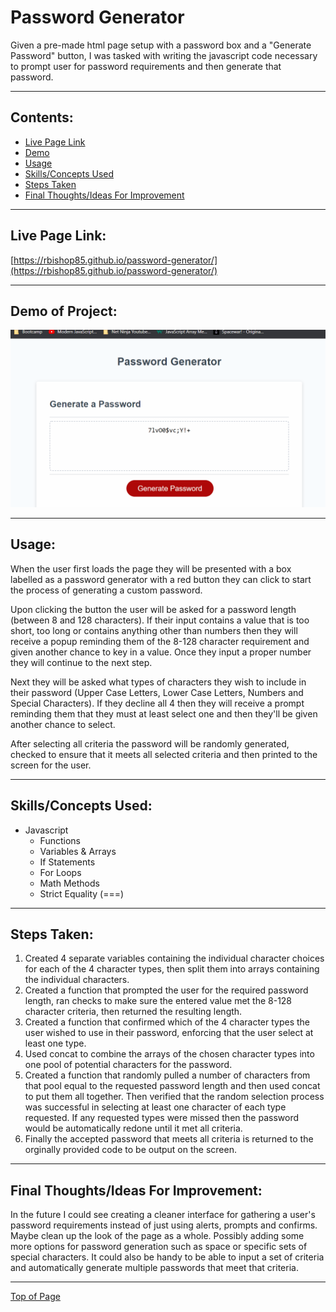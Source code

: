 # **Password Generator**

Given a pre-made html page setup with a password box and a "Generate Password" button, I was tasked with writing the javascript code necessary to prompt user for password requirements and then generate that password.

---

## Contents:
* [Live Page Link](#live-page-link)
* [Demo](#demo-of-project)
* [Usage](#usage)
* [Skills/Concepts Used](#skillsconcepts-used)
* [Steps Taken](#steps-taken)
* [Final Thoughts/Ideas For Improvement](#final-thoughtsideas-for-improvement)

---

## Live Page Link:

[https://rbishop85.github.io/password-generator/](https://rbishop85.github.io/password-generator/)

---

## Demo of Project:

![Animated gif of password generator.](./assets/images/passgendemo.gif)

---

## Usage:

When the user first loads the page they will be presented with a box labelled as a password generator with a red button they can click to start the process of generating a custom password.

Upon clicking the button the user will be asked for a password length (between 8 and 128 characters).  If their input contains a value that is too short, too long or contains anything other than numbers then they will receive a popup reminding them of the 8-128 character requirement and given another chance to key in a value.  Once they input a proper number they will continue to the next step.

Next they will be asked what types of characters they wish to include in their password (Upper Case Letters, Lower Case Letters, Numbers and Special Characters).  If they decline all 4 then they will receive a prompt reminding them that they must at least select one and then they'll be given another chance to select.

After selecting all criteria the password will be randomly generated, checked to ensure that it meets all selected criteria and then printed to the screen for the user.

---

## Skills/Concepts Used:
* Javascript
  - Functions
  - Variables & Arrays
  - If Statements
  - For Loops
  - Math Methods
  - Strict Equality (===)

---

## Steps Taken:
1. Created 4 separate variables containing the individual character choices for each of the 4 character types, then split them into arrays containing the individual characters.
2. Created a function that prompted the user for the required password length, ran checks to make sure the entered value met the 8-128 character criteria, then returned the resulting length.
3. Created a function that confirmed which of the 4 character types the user wished to use in their password, enforcing that the user select at least one type.
4. Used concat to combine the arrays of the chosen character types into one pool of potential characters for the password.
5. Created a function that randomly pulled a number of characters from that pool equal to the requested password length and then used concat to put them all together.  Then verified that the random selection process was successful in selecting at least one character of each type requested.  If any requested types were missed then the password would be automatically redone until it met all criteria.
6. Finally the accepted password that meets all criteria is returned to the orginally provided code to be output on the screen.

---

## Final Thoughts/Ideas For Improvement:

In the future I could see creating a cleaner interface for gathering a user's password requirements instead of just using alerts, prompts and confirms.  Maybe clean up the look of the page as a whole.  Possibly adding some more options for password generation such as space or specific sets of special characters.  It could also be handy to be able to input a set of criteria and automatically generate multiple passwords that meet that criteria.

---

[Top of Page](#password-generator)